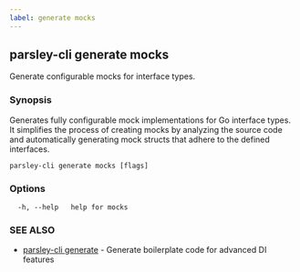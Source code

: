 ```yaml
---
label: generate mocks
---
```

## parsley-cli generate mocks

Generate configurable mocks for interface types.

### Synopsis

Generates fully configurable mock implementations for Go interface types. It simplifies the process of creating mocks by analyzing the source code and automatically generating mock structs that adhere to the defined interfaces.

```
parsley-cli generate mocks [flags]
```

### Options

```
  -h, --help   help for mocks
```

### SEE ALSO

* [parsley-cli generate](./index.md)	 - Generate boilerplate code for advanced DI features


